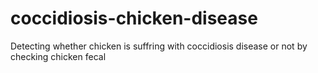 # coccidiosis-chicken-disease
Detecting whether chicken is suffring with coccidiosis disease or not by checking chicken fecal
